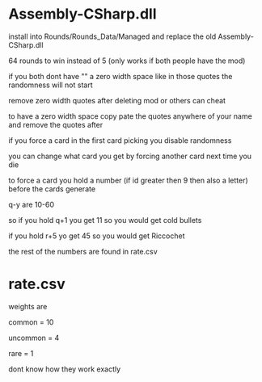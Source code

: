 # Assembly-CSharp.dll

install into Rounds/Rounds_Data/Managed and replace the old Assembly-CSharp.dll

64 rounds to win instead of 5 (only works if both people have the mod)

if you both dont have "​" a zero width space like in those quotes the randomness will not start

remove zero width quotes after deleting mod or others can cheat

to have a zero width space copy pate the quotes anywhere of your name and remove the quotes after

if you force a card in the first card picking you disable randomness

you can change what card you get by forcing another card next time you die

to force a card you hold a number (if id greater then 9 then also a letter) before the cards generate

q-y are 10-60

so if you hold q+1 you get 11 so you would get cold bullets

if you hold r+5 yo get 45 so you would get Riccochet

the rest of the numbers are found in rate.csv

# rate.csv

weights are

common = 10

uncommon = 4

rare = 1

dont know how they work exactly
